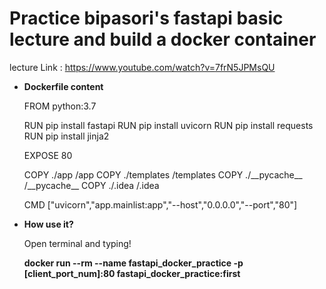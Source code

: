 # Practice bipasori's fastapi basic lecture and build a docker container
lecture Link : https://www.youtube.com/watch?v=7frN5JPMsQU

* **Dockerfile content**

  FROM python:3.7

  RUN pip install fastapi
  RUN pip install uvicorn
  RUN pip install requests
  RUN pip install jinja2

  EXPOSE 80

  COPY ./app /app
  COPY ./templates /templates
  COPY ./\_\_pycache\_\_ /\_\_pycache\_\_
  COPY ./.idea /.idea

  CMD ["uvicorn","app.mainlist:app","--host","0.0.0.0","--port","80"]
  


* **How use it?**

  Open terminal and typing!
  
  **docker run --rm --name fastapi_docker_practice -p **[client_port_num]**:80 fastapi_docker_practice:first**

